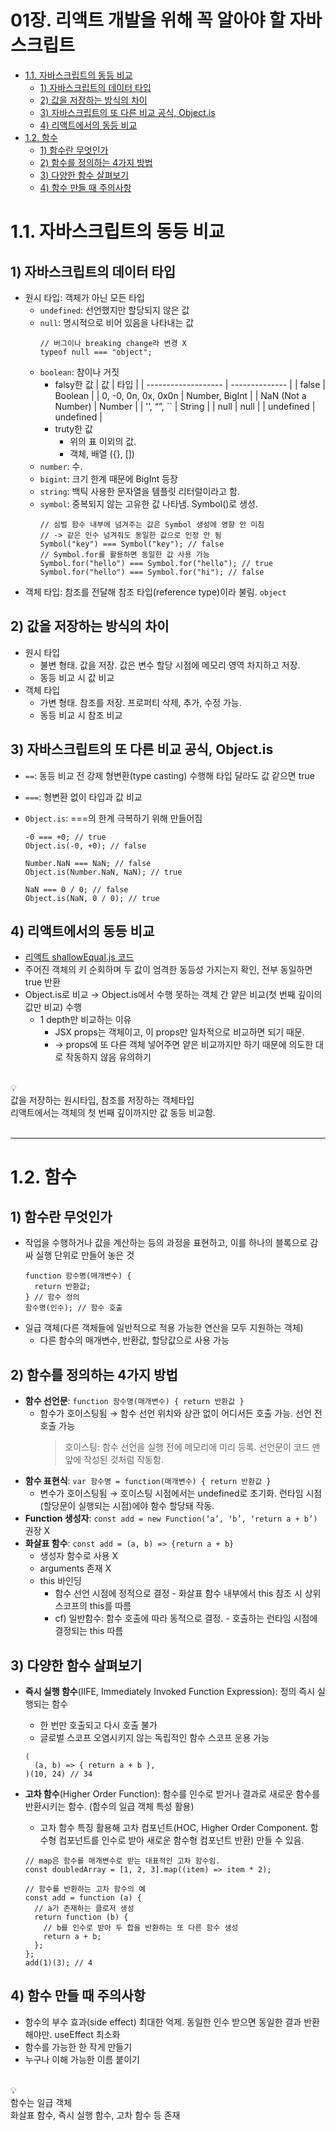 # **01장. 리액트 개발을 위해 꼭 알아야 할 자바스크립트**

- [1.1. 자바스크립트의 동등 비교](#11-자바스크립트의-동등-비교)
  - [1) 자바스크립트의 데이터 타입](#1-자바스크립트의-데이터-타입)
  - [2) 값을 저장하는 방식의 차이](#2-값을-저장하는-방식의-차이)
  - [3) 자바스크립트의 또 다른 비교 공식, Object.is](#3-자바스크립트의-또-다른-비교-공식-objectis)
  - [4) 리액트에서의 동등 비교](#4-리액트에서의-동등-비교)
- [1.2. 함수](#12-함수)
  - [1) 함수란 무엇인가](#1-함수란-무엇인가)
  - [2) 함수를 정의하는 4가지 방법](#2-함수를-정의하는-4가지-방법)
  - [3) 다양한 함수 살펴보기](#3-다양한-함수-살펴보기)
  - [4) 함수 만들 때 주의사항](#4-함수-만들-때-주의사항)

# 1.1. 자바스크립트의 동등 비교

## 1) 자바스크립트의 데이터 타입

- 원시 타입: 객체가 아닌 모든 타입
  - `undefined`: 선언했지만 할당되지 않은 값
  - `null`: 명시적으로 비어 있음을 나타내는 값
    ```tsx
    // 버그이나 breaking change라 변경 X
    typeof null === "object";
    ```
  - `boolean`: 참이나 거짓
    - falsy한 값
      | 값 | 타입 |
      | ------------------- | -------------- |
      | false | Boolean |
      | 0, -0, 0n, 0x, 0x0n | Number, BigInt |
      | NaN (Not a Number) | Number |
      | '’, “”, `` | String |
      | null | null |
      | undefined | undefined |
    - truty한 값
      - 위의 표 이외의 값.
      - 객체, 배열 ({}, [])
  - `number`: 수.
  - `bigint`: 크기 한계 때문에 BigInt 등장
  - `string`: 백틱 사용한 문자열을 템플릿 리터럴이라고 함.
  - `symbol`: 중복되지 않는 고유한 값 나타냄. Symbol()로 생성.
    ```tsx
    // 심벌 함수 내부에 넘겨주는 값은 Symbol 생성에 영향 안 미침
    // -> 같은 인수 넘겨줘도 동일한 값으로 인정 안 됨
    Symbol("key") === Symbol("key"); // false
    // Symbol.for를 활용하면 동일한 값 사용 가능
    Symbol.for("hello") === Symbol.for("hello"); // true
    Symbol.for("hello") === Symbol.for("hi"); // false
    ```
- 객체 타입: 참조를 전달해 참조 타입(reference type)이라 불림. `object`

## 2) 값을 저장하는 방식의 차이

- 원시 타입
  - 불변 형태. 값을 저장. 값은 변수 할당 시점에 메모리 영역 차지하고 저장.
  - 동등 비교 시 값 비교
- 객체 타입
  - 가변 형태. 참조를 저장. 프로퍼티 삭제, 추가, 수정 가능.
  - 동등 비교 시 참조 비교

## 3) 자바스크립트의 또 다른 비교 공식, Object.is

- `==`: 동등 비교 전 강제 형변환(type casting) 수행해 타입 달라도 값 같으면 true
- `===`: 형변환 없이 타입과 값 비교
- `Object.is`: ===의 한계 극복하기 위해 만들어짐

  ```tsx
  -0 === +0; // true
  Object.is(-0, +0); // false

  Number.NaN === NaN; // false
  Object.is(Number.NaN, NaN); // true

  NaN === 0 / 0; // false
  Object.is(NaN, 0 / 0); // true
  ```

## 4) 리액트에서의 동등 비교

- [리액트 shallowEqual.js 코드](https://github.com/facebook/react/blob/main/packages/shared/shallowEqual.js)
- 주어진 객체의 키 순회하며 두 값이 엄격한 동등성 가지는지 확인, 전부 동일하면 true 반환
- Object.is로 비교 → Object.is에서 수행 못하는 객체 간 얕은 비교(첫 번째 깊이의 값만 비교) 수행
  - 1 depth만 비교하는 이유
    - JSX props는 객체이고, 이 props만 일차적으로 비교하면 되기 때문.
    - → props에 또 다른 객체 넣어주면 얕은 비교까지만 하기 때문에 의도한 대로 작동하지 않음 유의하기

<br />

<aside>
💡 <br />값을 저장하는 원시타입, 참조를 저장하는 객체타입<br />
리액트에서는 객체의 첫 번째 깊이까지만 값 동등 비교함.

</aside>

<br />

---

# 1.2. 함수

## 1) 함수란 무엇인가

- 작업을 수행하거나 값을 계산하는 등의 과정을 표현하고, 이를 하나의 블록으로 감싸 실행 단위로 만들어 놓은 것
  ```tsx
  function 함수명(매개변수) {
    return 반환값;
  } // 함수 정의
  함수명(인수); // 함수 호출
  ```
- 일급 객체(다른 객체들에 일반적으로 적용 가능한 연산을 모두 지원하는 객체)
  - 다른 함수의 매개변수, 반환값, 할당값으로 사용 가능

## 2) 함수를 정의하는 4가지 방법

- **함수 선언문**: `function 함수명(매개변수) { return 반환값 }`
  - 함수가 호이스팅됨 → 함수 선언 위치와 상관 없이 어디서든 호출 가능. 선언 전 호출 가능
    > 호이스팅: 함수 선언을 실행 전에 메모리에 미리 등록. 선언문이 코드 맨 앞에 작성된 것처럼 작동함.
- **함수 표현식**: `var 함수명 = function(매개변수) { return 반환값 }`
  - 변수가 호이스팅됨 → 호이스팅 시점에서는 undefined로 초기화. 런타임 시점(할당문이 실행되는 시점)에야 함수 할당돼 작동.
- **Function 생성자**: `const add = new Function(’a’, ‘b’, ‘return a + b’)` 권장 X
- **화살표 함수**: `const add = (a, b) => {return a + b}`
  - 생성자 함수로 사용 X
  - arguments 존재 X
  - this 바인딩
    - 함수 선언 시점에 정적으로 결정 - 화살표 함수 내부에서 this 참조 시 상위 스코프의 this를 따름
    - cf) 일반함수: 함수 호출에 따라 동적으로 결정. - 호출하는 런타임 시점에 결정되는 this 따름

## 3) 다양한 함수 살펴보기

- **즉시 실행 함수**(IIFE, Immediately Invoked Function Expression): 정의 즉시 실행되는 함수
  - 한 번만 호출되고 다시 호출 불가
  - 글로벌 스코프 오염시키지 않는 독립적인 함수 스코프 운용 가능
  ```tsx
  (
  	(a, b) => { return a + b },
  )(10, 24) // 34
  ```
- **고차 함수**(Higher Order Function): 함수를 인수로 받거나 결과로 새로운 함수를 반환시키는 함수. (함수의 일급 객체 특성 활용)

  - 고차 함수 특징 활용해 고차 컴포넌트(HOC, Higher Order Component. 함수형 컴포넌트를 인수로 받아 새로운 함수형 컴포넌트 반환) 만들 수 있음.

  ```tsx
  // map은 함수를 매개변수로 받는 대표적인 고차 함수임.
  const doubledArray = [1, 2, 3].map((item) => item * 2);

  // 함수를 반환하는 고차 함수의 예
  const add = function (a) {
    // a가 존재하는 클로저 생성
    return function (b) {
      // b를 인수로 받아 두 합을 반환하는 또 다른 함수 생성
      return a + b;
    };
  };
  add(1)(3); // 4
  ```

## 4) 함수 만들 때 주의사항

- 함수의 부수 효과(side effect) 최대한 억제. 동일한 인수 받으면 동일한 결과 반환해야만. useEffect 최소화
- 함수를 가능한 한 작게 만들기
- 누구나 이해 가능한 이름 붙이기

<br />

<aside>
💡 <br />함수는 일급 객체<br />
화살표 함수, 즉시 실행 함수, 고차 함수 등 존재

</aside>
